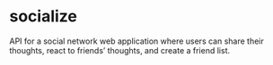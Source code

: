 # socialize
API for a social network web application where users can share their thoughts, react to friends’ thoughts, and create a friend list.
